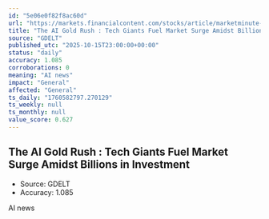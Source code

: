 ```yaml
---
id: "5e06e0f82f8ac60d"
url: "https://markets.financialcontent.com/stocks/article/marketminute-2025-10-15-the-ai-gold-rush-tech-giants-fuel-market-surge-amidst-billions-in-investment"
title: "The AI Gold Rush : Tech Giants Fuel Market Surge Amidst Billions in Investment"
source: "GDELT"
published_utc: "2025-10-15T23:00:00+00:00"
status: "daily"
accuracy: 1.085
corroborations: 0
meaning: "AI news"
impact: "General"
affected: "General"
ts_daily: "1760582797.270129"
ts_weekly: null
ts_monthly: null
value_score: 0.627
---
```

## The AI Gold Rush : Tech Giants Fuel Market Surge Amidst Billions in Investment

- Source: GDELT
- Accuracy: 1.085

AI news
